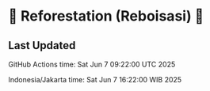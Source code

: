 
# 🌳 Reforestation (Reboisasi) 🌲

## Last Updated

GitHub Actions time: Sat Jun  7 09:22:00 UTC 2025

Indonesia/Jakarta time: Sat Jun  7 16:22:00 WIB 2025
